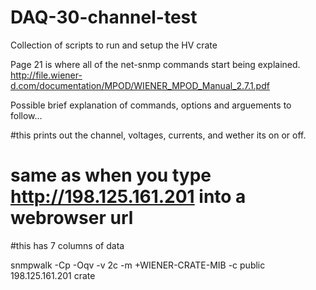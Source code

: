 # DAQ-30-channel-test
Collection of scripts to run and setup the HV crate 


Page 21 is where all of the net-snmp commands start being explained.
http://file.wiener-d.com/documentation/MPOD/WIENER_MPOD_Manual_2.7.1.pdf

Possible brief explanation of commands, options and arguements to follow...

#this prints out the channel, voltages, currents, and wether its on or off.
# same as when you type http://198.125.161.201 into a webrowser url
#this has 7 columns of data 

snmpwalk -Cp -Oqv -v 2c -m +WIENER-CRATE-MIB -c public 198.125.161.201 crate
